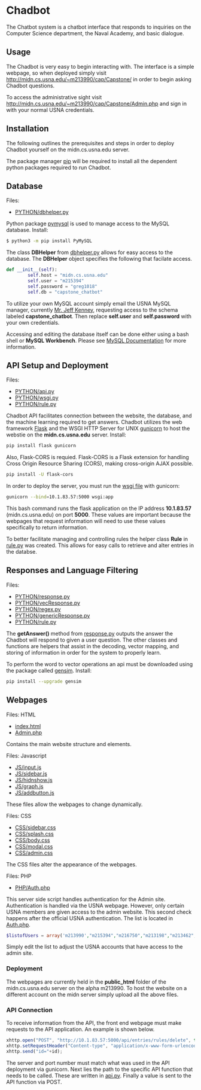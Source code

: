 # Chadbot

The Chatbot system is a chatbot interface that responds to inquiries on the Computer Science department, the Naval Academy, and basic dialogue.

## Usage

The Chadbot is very easy to begin interacting with. The interface is a simple webpage, so when deployed simply visit http://midn.cs.usna.edu/~m213990/cap/Capstone/ in order to begin asking Chadbot questions. 

To access the administrative sight visit http://midn.cs.usna.edu/~m213990/cap/Capstone/Admin.php and sign in with your normal USNA credentials. 

## Installation

The following outlines the prerequisites and steps in order to deploy Chadbot yourself on the midn.cs.usna.edu server. 

The package manager [pip](https://pip.pypa.io/en/stable/) will be required to install all the dependent python packages required to run Chadbot. 

## Database

Files:
- [PYTHON/dbhelper.py][dbhelper]

Python package [pymysql](https://pypi.org/project/PyMySQL/) is used to manage access to the MySQL database. Install:

```bash
$ python3 -m pip install PyMySQL
```

The class **DBHelper** from [dbhelper.py][dbhelper] allows for easy access to the database. The **DBHelper** object specifies the following that facilate access. 

```python
def __init__(self):
        self.host = "midn.cs.usna.edu"
        self.user = "m215394"
        self.password = "greg1018"
        self.db = "capstone_chatbot"
```

To utilize your own MySQL account simply email the USNA MySQL manager, currently [Mr. Jeff Kenney](kenney@usna.edu), requesting access to the schema labeled __capstone_chatbot__. Then replace **self.user** and **self.password** with your own credentials. 

Accessing and editing the database itself can be done either using a bash shell or **MySQL Workbench**. Please see [MySQL Documentation](https://dev.mysql.com/doc/) for more information. 

[dbhelper]: PYTHON/dbhelper.py

## API Setup and Deployment

Files:
- [PYTHON/api.py][api]
- [PYTHON/wsgi.py][wsgi]
- [PYTHON/rule.py][rule]

Chadbot API facilitates connection between the website, the database, and the machine learning required to get answers. Chadbot utilizes the web framework [Flask](https://flask.palletsprojects.com/en/1.1.x/) and the WSGI HTTP Server for UNIX [gunicorn](https://gunicorn.org/) to host the webstie on the **midn.cs.usna.edu** server. Install:
 
```bash
pip install flask gunicorn
```

Also, Flask-CORS is requied. Flask-CORS is a Flask extension for handling Cross Origin Resource Sharing (CORS), making cross-origin AJAX possible.

```bash
pip install -U flask-cors
```

In order to deploy the server, you must run the [wsgi file][wsgi] with gunicorn:
```bash
gunicorn --bind=10.1.83.57:5000 wsgi:app
```

This bash command runs the flask application on the IP address **10.1.83.57** (midn.cs.usna.edu) on port **5000**. These values are important because the webpages that request information will need to use these values specifically to return information. 

To better facilitate managing and controlling rules the helper class **Rule** in [rule.py][rule] was created. This allows for easy calls to retrieve and alter entries in the databse. 

[api]: PYTHON/api.py
[wsgi]: PYTHON/wsgi.py
[rule]: PYTHON.rule.py

## Responses and Language Filtering 

Files:
- [PYTHON/response.py][response]
- [PYTHON/vecResponse.py][vec]
- [PYTHON/regex.py][regex]
- [PYTHON/genericResponse.py][generic]
- [PYTHON/rule.py][rule]

The **getAnswer()** method from [response.py][response] outputs the answer the Chadbot will respond to given a user question. The other classes and functions are helpers that assist in the decoding, vector mapping, and storing of information in order for the system to properly learn. 

To perform the word to vector operations an api must be downloaded using the package called [gensim](https://pypi.org/project/gensim/). Install:

```bash
pip install --upgrade gensim
```


[regex]: PYTHON/regex.py
[generic]: PYTHON/genericResponse.py
[response]: PYTHON/response.py
[vec]: PYTHON/vecResponse.py

## Webpages 

Files: HTML 
- [index.html](index.html)
- [Admin.php](Admin.php)

Contains the main website structure and elements. 

Files: Javascript
- [JS/input.js](JS/input.js)
- [JS/sidebar.js](JS/sidebar.js)
- [JS/hidnshow.js](JS/hidnshow.js)
- [JS/graph.js](JS/graph.js)
- [JS/addbutton.js](JS/addbutton.js)

These files allow the webpages to change dynamically. 

Files: CSS
- [CSS/sidebar.css](CSS/sidebar.css)
- [CSS/splash.css](CSS/splash.css)
- [CSS/body.css](CSS/body.css)
- [CSS/modal.css](CSS/modal.css)
- [CSS/admin.css](CSS/admin.css)

The CSS files alter the appearance of the webpages. 

Files: PHP
- [PHP/Auth.php](PHP/Auth.php)

This server side script handles authentication for the Admin site. Authentication is handled via the USNA webpage. However, only certain USNA members are given access to the admin website. This second check happens after the official USNA authentication. The list is located in [Auth.php](PHP/Auth.php). 

```PHP
$listofUsers = array('m213990',"m215394","m216750","m213198","m213462","nchamber");
```

Simply edit the list to adjust the USNA accounts that have access to the admin site. 

### Deployment

The webpages are currently held in the **public_html** folder of the midn.cs.usna.edu server on the alpha m213990. To host the website on a different account on the midn server simply upload all the above files. 

### API Connection

To receive information from the API, the front end webpage must make requests to the API application. An example is shown below.

```js
xhttp.open("POST", "http://10.1.83.57:5000/api/entries/rules/delete", true);
xhttp.setRequestHeader("Content-type", "application/x-www-form-urlencoded");
xhttp.send("id="+id);
```

The server and port number must match what was used in the API deployment via gunicorn. Next lies the path to the specific API function that needs to be called. These are written in [api.py](api). Finally a value is sent to the API function via POST. 